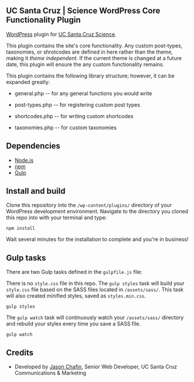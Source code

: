 ## UC Santa Cruz | Science WordPress Core Functionality Plugin ##

[WordPress](https://github.com/wordpress/) plugin for [UC Santa,Cruz Science](https://science.ucsc.edu/).

This plugin contains the site's core functionality. Any custom post-types, taxonomies, or shrotcodes are defined in here rather than the theme, making it _theme independent_. If the current theme is changed at a future date, this plugin will ensure the any custom functionality remains. 

This plugin contains the following library structure; however, it can be expanded greatly:

* general.php -- for any general functions you would write

* post-types.php -- for registering custom post types

* shortcodes.php -- for writing custom shortcodes

* taxonomies.php -- for custom taxonomies

## Dependencies

- [Node.js](https://nodejs.org/en/)
- [npm](https://www.npmjs.com/)
- [Gulp](https://gulpjs.com/)

## Install and build

Clone this repository into the `/wp-content/plugins/` directory of your WordPress development environment. Navigate to the directory you cloned this repo into with your terminal and type:

```console
npm install
```

Wait several minutes for the installation to complete and you're in business!

## Gulp tasks

There are two Gulp tasks defined in the `gulpfile.js` file:

There is no `style.css` file in this repo. The `gulp styles` task will build your `style.css` file based on the SASS files located in `/assets/sass/`. This task will also created minified styles, saved as `styles.min.css`.

```console
gulp styles
```

The `gulp watch` task will continuously watch your `/assets/sass/` directory and rebuild your styles every time you save a SASS file.

```console
gulp watch
```

## Credits
- Developed by [Jason Chafin](https://github.com/herm71), Senior Web Developer, UC Santa Cruz Communications & Marketing